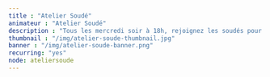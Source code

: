 ```yaml
---
title : "Atelier Soudé"
animateur : "Atelier Soudé"
description : "Tous les mercredi soir à 18h, rejoignez les soudés pour apprendre à réparer vos objets électroniques du quotidien et lutter contre l’obsolescence programmée"
thumbnail : "/img/atelier-soude-thumbnail.jpg"
banner : "/img/atelier-soude-banner.png"
recurring: "yes"
node: ateliersoude
---
```

